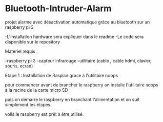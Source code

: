# Bluetooth-Intruder-Alarm
projet alarme avec désactivation automatique grâce au bluetooth sur un raspberry pi 3

-L'installation hardware sera expliquer dans le readme 
-Le code sera disponible sur le repository

Materiel requis : 

-raspberry pi 3
-capteur infrarouge
-utilitaire (cable , cable hdmi, clavier, souris, ecran)

Etape 1 : Installation de Raspian grace à l'utilitaire noops

pour commencer avant de brancher le raspberry on installe l'utilitaire noops à la racine de la carte micro SD

puis on démarre le raspberry en branchant l'alimentation et on suit simplement les étapes.

voilà le raspberry est prêt à être utilisé.




